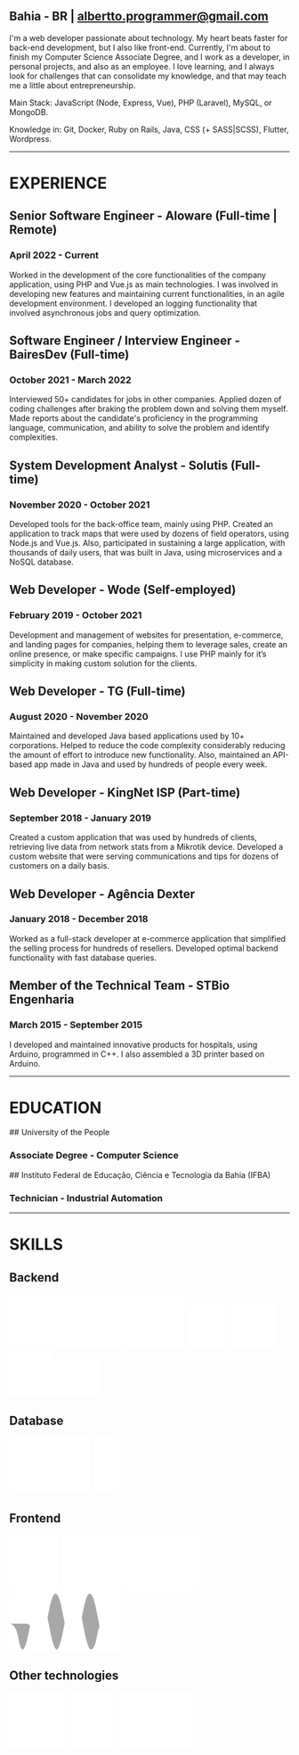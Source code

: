 <curriculum-layout>

<full-page-center>

<typing-name />

## Bahia - BR | [albertto.programmer@gmail.com](mailto:albertto.programmer@gmail.com)

I'm a web developer passionate about technology. My heart beats faster for back-end development, but I also like front-end. Currently, I'm about to finish my Computer Science Associate Degree, and I work as a developer, in personal projects, and also as an employee. I love learning, and I always look for challenges that can consolidate my knowledge, and that may teach me a little about entrepreneurship.

Main Stack: JavaScript (Node, Express, Vue), PHP (Laravel), MySQL, or MongoDB.

Knowledge in: Git, Docker, Ruby on Rails, Java, CSS (+ SASS|SCSS), Flutter, Wordpress.

</full-page-center>

<div class="container">

---

# EXPERIENCE

<work-experience>

## Senior Software Engineer - Aloware (Full-time | Remote)

### April 2022 - Current

Worked in the development of the core functionalities of the company application, using PHP and Vue.js as main technologies. I was involved in developing new features and maintaining current functionalities, in an agile development environment. I developed an logging functionality that involved asynchronous jobs and query optimization.

</work-experience>

<work-experience>

## Software Engineer / Interview Engineer - BairesDev (Full-time)

### October 2021 - March 2022

Interviewed 50+ candidates for jobs in other companies. Applied dozen of coding challenges after braking the problem down and solving them myself. Made reports about the candidate's proficiency in the programming language, communication, and ability to solve the problem and identify complexities.

</work-experience>

<work-experience>

## System Development Analyst - Solutis (Full-time)

### November 2020 - October 2021

Developed tools for the back-office team, mainly using PHP. Created an application to track maps that were used by dozens of field operators, using Node.js and Vue.js. Also, participated in sustaining a large application, with thousands of daily users, that was built in Java, using microservices and a NoSQL database.

</work-experience>

<work-experience>

## Web Developer - Wode (Self-employed)

### February 2019 - October 2021

Development and management of websites for presentation, e-commerce, and landing pages for companies, helping them to leverage sales, create an online presence, or make specific campaigns. I use PHP mainly for it’s simplicity in making custom solution for the clients.

</work-experience>

<work-experience>

## Web Developer - TG (Full-time)

### August 2020 - November 2020

Maintained and developed Java based applications used by 10+ corporations. Helped to reduce the code complexity considerably reducing the amount of effort to introduce new functionality. Also, maintained an API-based app made in Java and used by hundreds of people every week.

</work-experience>

<work-experience>

## Web Developer - KingNet ISP (Part-time)

### September 2018 - January 2019

Created a custom application that was used by hundreds of clients, retrieving live data from network stats from a Mikrotik device. Developed a custom website that were serving communications and tips for dozens of customers on a daily basis.

</work-experience>

<work-experience>

## Web Developer - Agência Dexter

### January 2018 - December 2018

Worked as a full-stack developer at e-commerce application that simplified the selling process for hundreds of resellers. Developed optimal backend functionality with fast database queries.

</work-experience>

<work-experience>

## Member of the Technical Team - STBio Engenharia

### March 2015 - September 2015

I developed and maintained innovative products for hospitals, using Arduino, programmed in C++. I also assembled a 3D printer based on Arduino.

</work-experience>


---


# EDUCATION

<education-entry>
## University of the People

### Associate Degree - Computer Science

</education-entry>

<education-entry>
## Instituto Federal de Educação, Ciência e Tecnologia da Bahia (IFBA)

### Technician - Industrial Automation

</education-entry>


---

# SKILLS

## Backend

<skills>

<img src="./.vuepress/public/icons/php.svg" />
<img src="./.vuepress/public/icons/javascript.svg" />

</skills>

<skills>

<img src="./.vuepress/public/icons/laravel.svg" />
<img src="./.vuepress/public/icons/wordpress.svg" />
<img src="./.vuepress/public/icons/nodejs.svg" />
<img src="./.vuepress/public/icons/Ex_press.svg" />

</skills>

## Database

<skills>

<img src="./.vuepress/public/icons/mysql.svg" />
<img src="./.vuepress/public/icons/mongodb.svg" />

</skills>

## Frontend

<skills>

<img src="./.vuepress/public/icons/css3.svg" />
<img src="./.vuepress/public/icons/vuejs.svg" />
<img src="./.vuepress/public/icons/bootstrap.svg" />
<img src="./.vuepress/public/icons/materialize.svg" />

</skills>


## Other technologies

<skills>

<img src="./.vuepress/public/icons/git.svg" />
<img src="./.vuepress/public/icons/tux.svg" />
<img src="./.vuepress/public/icons/docker.svg" />

</skills>

</div>

</curriculum-layout>

